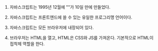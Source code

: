 1.  자바스크립트는 1995년 12월에 ""가 10일 만에 만들었다.

2.  자바스크립트는 프론트엔드에 쓸 수 있는 유일한 프로그리맹 언어이다.

3.  자바스크립트는 모든 브라우저에 내장되어 있다.

4.  브라우저는 HTML을 열고, HTML은 CSS와 JS를 가져온다. 기본적으로 HTML이 접착제 역할을 한다.
